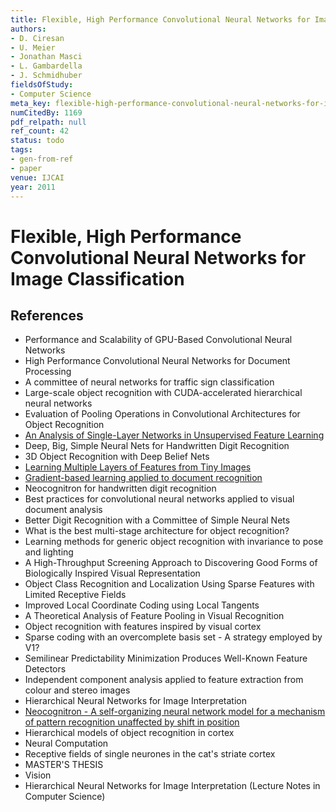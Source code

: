 ```yaml
---
title: Flexible, High Performance Convolutional Neural Networks for Image Classification
authors:
- D. Ciresan
- U. Meier
- Jonathan Masci
- L. Gambardella
- J. Schmidhuber
fieldsOfStudy:
- Computer Science
meta_key: flexible-high-performance-convolutional-neural-networks-for-image-classification
numCitedBy: 1169
pdf_relpath: null
ref_count: 42
status: todo
tags:
- gen-from-ref
- paper
venue: IJCAI
year: 2011
---
```


# Flexible, High Performance Convolutional Neural Networks for Image Classification

## References

- Performance and Scalability of GPU-Based Convolutional Neural Networks
- High Performance Convolutional Neural Networks for Document Processing
- A committee of neural networks for traffic sign classification
- Large-scale object recognition with CUDA-accelerated hierarchical neural networks
- Evaluation of Pooling Operations in Convolutional Architectures for Object Recognition
- [An Analysis of Single-Layer Networks in Unsupervised Feature Learning](./an-analysis-of-single-layer-networks-in-unsupervised-feature-learning.md)
- Deep, Big, Simple Neural Nets for Handwritten Digit Recognition
- 3D Object Recognition with Deep Belief Nets
- [Learning Multiple Layers of Features from Tiny Images](./learning-multiple-layers-of-features-from-tiny-images.md)
- [Gradient-based learning applied to document recognition](./gradient-based-learning-applied-to-document-recognition.md)
- Neocognitron for handwritten digit recognition
- Best practices for convolutional neural networks applied to visual document analysis
- Better Digit Recognition with a Committee of Simple Neural Nets
- What is the best multi-stage architecture for object recognition?
- Learning methods for generic object recognition with invariance to pose and lighting
- A High-Throughput Screening Approach to Discovering Good Forms of Biologically Inspired Visual Representation
- Object Class Recognition and Localization Using Sparse Features with Limited Receptive Fields
- Improved Local Coordinate Coding using Local Tangents
- A Theoretical Analysis of Feature Pooling in Visual Recognition
- Object recognition with features inspired by visual cortex
- Sparse coding with an overcomplete basis set - A strategy employed by V1?
- Semilinear Predictability Minimization Produces Well-Known Feature Detectors
- Independent component analysis applied to feature extraction from colour and stereo images
- Hierarchical Neural Networks for Image Interpretation
- [Neocognitron - A self-organizing neural network model for a mechanism of pattern recognition unaffected by shift in position](./neocognitron-a-self-organizing-neural-network-model-for-a-mechanism-of-pattern-recognition-unaffected-by-shift-in-position.md)
- Hierarchical models of object recognition in cortex
- Neural Computation
- Receptive fields of single neurones in the cat's striate cortex
- MASTER'S THESIS
- Vision
- Hierarchical Neural Networks for Image Interpretation (Lecture Notes in Computer Science)
